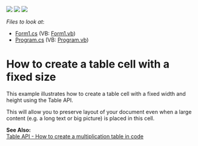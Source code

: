 <!-- default badges list -->
![](https://img.shields.io/endpoint?url=https://codecentral.devexpress.com/api/v1/VersionRange/128609712/11.1.6%2B)
[![](https://img.shields.io/badge/Open_in_DevExpress_Support_Center-FF7200?style=flat-square&logo=DevExpress&logoColor=white)](https://supportcenter.devexpress.com/ticket/details/E3452)
[![](https://img.shields.io/badge/📖_How_to_use_DevExpress_Examples-e9f6fc?style=flat-square)](https://docs.devexpress.com/GeneralInformation/403183)
<!-- default badges end -->
<!-- default file list -->
*Files to look at*:

* [Form1.cs](./CS/Form1.cs) (VB: [Form1.vb](./VB/Form1.vb))
* [Program.cs](./CS/Program.cs) (VB: [Program.vb](./VB/Program.vb))
<!-- default file list end -->
# How to create a table cell with a fixed size


<p>This example illustrates how to create a table cell with a fixed width and height using the Table API.</p><p>This will allow you to preserve layout of your document even when a large content (e.g. a long text or big picture) is placed in this cell.</p><p><strong>See </strong><strong>A</strong><strong>lso:</strong><br />
<a href="https://www.devexpress.com/Support/Center/p/E3231">Table API - How to create a multiplication table in code</a></p>

<br/>


